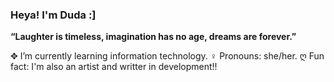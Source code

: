 ### Heya! I'm Duda :]

**“Laughter is timeless, imagination has no age, dreams are forever.”**

✥ I’m currently learning information technology.
♀ Pronouns: she/her.
ღ Fun fact: I'm also an artist and writter in development!!

